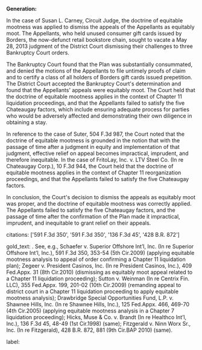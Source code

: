 **Generation:**



In the case of Susan L. Carney, Circuit Judge, the doctrine of equitable mootness was applied to dismiss the appeals of the Appellants as equitably moot. The Appellants, who held unused consumer gift cards issued by Borders, the now-defunct retail bookstore chain, sought to vacate a May 28, 2013 judgment of the District Court dismissing their challenges to three Bankruptcy Court orders.

The Bankruptcy Court found that the Plan was substantially consummated, and denied the motions of the Appellants to file untimely proofs of claim and to certify a class of all holders of Borders gift cards issued prepetition. The District Court accepted the Bankruptcy Court's determination and found that the Appellants' appeals were equitably moot. The Court held that the doctrine of equitable mootness applies in the context of Chapter 11 liquidation proceedings, and that the Appellants failed to satisfy the five Chateaugay factors, which include ensuring adequate process for parties who would be adversely affected and demonstrating their own diligence in obtaining a stay.

In reference to the case of Suter, 504 F.3d 987, the Court noted that the doctrine of equitable mootness is grounded in the notion that with the passage of time after a judgment in equity and implementation of that judgment, effective relief on appeal becomes impractical, imprudent, and therefore inequitable. In the case of FritoLay, Inc. v. LTV Steel Co. (In re Chateaugay Corp.), 10 F.3d 944, the Court held that the doctrine of equitable mootness applies in the context of Chapter 11 reorganization proceedings, and that the Appellants failed to satisfy the five Chateaugay factors.

In conclusion, the Court's decision to dismiss the appeals as equitably moot was proper, and the doctrine of equitable mootness was correctly applied. The Appellants failed to satisfy the five Chateaugay factors, and the passage of time after the confirmation of the Plan made it impractical, imprudent, and inequitable to grant relief on their appeals.



citations: ['591 F.3d 350', '591 F.3d 350', '136 F.3d 45', '428 B.R. 872']

gold_text: . See, e.g., Schaefer v. Superior Offshore Int’l, Inc. (In re Superior Offshore Int’l, Inc.), 591 F.3d 350, 353-54 (5th Cir.2009) (applying equitable mootness analysis to appeal of order confirming a Chapter 11 liquidation plan); Zegeer v. President Casinos, Inc. (In re President Casinos, Inc.), 409 Fed.Appx. 31 (8th Cir.2010) (dismissing as equitably moot appeal related to a Chapter 11 liquidation proceeding); Sutton v. Weinman (In re Centrix Fin. LLC), 355 Fed.Appx. 199, 201-02 (10th Cir.2009) (remanding appeal to district court in a Chapter 11 liquidation proceeding to apply equitable mootness analysis); Drawbridge Special Opportunities Fund, L.P. v. Shawnee Hills, Inc. (In re Shawnee Hills, Inc.), 125 Fed.Appx. 466, 469-70 (4th Cir.2005) (applying equitable mootness analysis in a Chapter 7 liquidation proceeding); Hicks, Muse & Co. v. Brandt (In re Healthco Int’l, Inc.), 136 F.3d 45, 48-49 (1st Cir.1998) (same); Fitzgerald v. Ninn Worx Sr., Inc. (In re Fitzgerald), 428 B.R. 872, 881 (9th Cir.BAP 2010) (same).

label: 